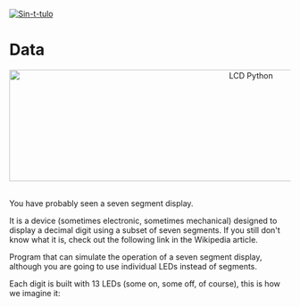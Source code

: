 <a href="https://ibb.co/HgswQgF"><img src="https://i.ibb.co/tCtj5Cm/Sin-t-tulo.png" alt="Sin-t-tulo" border="0"></a>
# Data
<p style="text-align:center"><img width="850" height="200" src="https://i.ibb.co/X3RMJm5/Sin-t-tulo.png" alt="LCD Python" border="0"></p>
<br>
You have probably seen a seven segment display.

It is a device (sometimes electronic, sometimes mechanical) designed to display a decimal digit using a subset of seven segments. If you still don't know what it is, check out the following link in the Wikipedia article.

Program that can simulate the operation of a seven segment display, although you are going to use individual LEDs instead of segments.

Each digit is built with 13 LEDs (some on, some off, of course), this is how we imagine it: